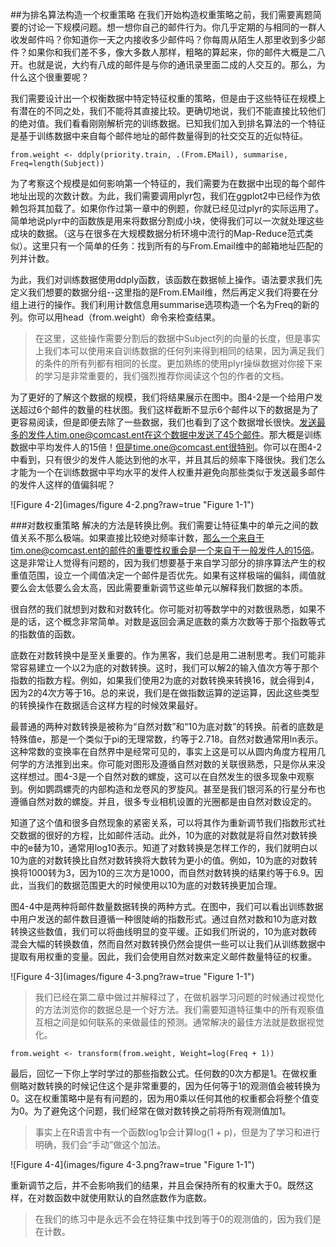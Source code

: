 ##为排名算法构造一个权重策略
在我们开始构造权重策略之前，我们需要离题简要的讨论一下规模问题。想一想你自己的邮件行为。你几乎定期的与相同的一群人收发邮件吗？你知道你一天之内接收多少邮件吗？你每周从陌生人那里收到多少邮件？如果你和我们差不多，像大多数人那样，粗略的算起来，你的邮件大概是二八开。也就是说，大约有八成的邮件是与你的通讯录里面二成的人交互的。那么，为什么这个很重要呢？  

我们需要设计出一个权衡数据中特定特征权重的策略，但是由于这些特征在规模上有潜在的不同之处，我们不能将其直接比较。更确切地说，我们不能直接比较他们的绝对值。我们看看刚刚解析完的训练数据。已知我们加入到排名算法的一个特征是基于训练数据中来自每个邮件地址的邮件数量得到的社交交互的近似特征。  

    from.weight <- ddply(priority.train, .(From.EMail), summarise, Freq=length(Subject))

为了考察这个规模是如何影响第一个特征的，我们需要为在数据中出现的每个邮件地址出现的次数计数。为此，我们需要调用plyr包，我们在ggplot2中已经作为依赖包将其加载了。如果你作过第一章中的例题，你就已经见过plyr的实际运用了。简单地说plyr中的函数族是用来将数据分割成小块，使得我们可以一次就处理这些成块的数据。（这与在很多在大规模数据分析环境中流行的Map-Reduce范式类似）。这里只有一个简单的任务：找到所有的与From.Email维中的邮箱地址匹配的列并计数。  

为此，我们对训练数据使用ddply函数，该函数在数据帧上操作。语法要求我们先定义我们想要的数据分组--这里指的是From.EMail维，然后再定义我们将要在分组上进行的操作。我们利用计数信息用summarise选项构造一个名为Freq的新的列。你可以用head（from.weight）命令来检查结果。  

 > 在这里，这些操作需要分割后的数据中Subject列的向量的长度，但是事实上我们本可以使用来自训练数据的任何列来得到相同的结果，因为满足我们的条件的所有列都有相同的长度。更加熟练的使用plyr操纵数据对你接下来的学习是非常重要的，我们强烈推荐你阅读这个包的作者的文档。

为了更好的了解这个数据的规模，我们将结果展示在图中。图4-2是一个给用户发送超过6个邮件的数量的柱状图。我们这样截断不显示6个邮件以下的数据是为了更容易阅读，但是即便去除了一些数据，我们也看到了这个数据增长很快。发送最多的发件人tim.one@comcast.ent在这个数据中发送了45个邮件。那大概是训练数据中平均发件人的15倍！但是time.one@comcast.ent很特别。你可以在图4-2中看到，只有很少的发件人能达到他的水平，并且其后的频率下降很快。我们怎么才能为一个在训练数据中平均水平的发件人权重并避免向那些类似于发送最多邮件的发件人这样的值偏斜呢？  

![Figure 4-2](images/figure 4-2.png?raw=true "Figure 1-1")

###对数权重策略
解决的方法是转换比例。我们需要让特征集中的单元之间的数值关系不那么极端。如果直接比较绝对频率计数，那么一个来自于tim.one@comcast.ent的邮件的重要性权重会是一个来自于一般发件人的15倍。这是非常让人觉得有问题的，因为我们想要基于来自学习部分的排序算法产生的权重值范围，设立一个阈值决定一个邮件是否优先。如果有这样极端的偏斜，阈值就要么会太低要么会太高，因此需要重新调节这些单元以解释我们数据的本质。  

很自然的我们就想到对数和对数转化。你可能对初等数学中的对数很熟悉，如果不是的话，这个概念非常简单。对数是返回会满足底数的乘方次数等于那个指数等式的指数值的函数。  

底数在对数转换中是至关重要的。作为黑客，我们总是用二进制思考。我们可能非常容易建立一个以2为底的对数转换。这时，我们可以解2的输入值次方等于那个指数的指数方程。例如，如果我们使用2为底的对数转换来转换16，就会得到4，因为2的4次方等于16。总的来说，我们是在做指数运算的逆运算，因此这些类型的转换操作在数据适合这样方程的时候效果最好。  

最普通的两种对数转换是被称为“自然对数”和“10为底对数”的转换。前者的底数是特殊值e，那是一个类似于pi的无理常数，约等于2.718。自然对数通常用ln表示。这种常数的变换率在自然界中是经常可见的，事实上这是可以从圆内角度方程用几何学的方法推到出来。你可能对图形及遵循自然对数的关联很熟悉，只是你从来没这样想过。图4-3是一个自然对数的螺旋，这可以在自然发生的很多现象中观察到。例如鹦鹉螺壳的内部构造和龙卷风的罗旋风。甚至是我们银河系的行星分布也遵循自然对数的螺旋。并且，很多专业相机设置的光圈都是由自然对数设定的。  

知道了这个值和很多自然现象的紧密关系，可以将其作为重新调节我们指数形式社交数据的很好的方程，比如邮件活动。此外，10为底的对数就是将自然对数转换中的e替为10，通常用log10表示。知道了对数转换是怎样工作的，我们就明白以10为底的对数转换比自然对数转换将大数转为更小的值。例如，10为底的对数转换将1000转为3，因为10的三次方是1000，而自然对数转换的结果约等于6.9。因此，当我们的数据范围更大的时候使用以10为底的对数转换更加合理。  

图4-4中是两种将邮件数量数据转换的两种方式。在图中，我们可以看出训练数据中用户发送的邮件数目遵循一种很陡峭的指数形式。通过自然对数和10为底对数转换这些数值，我们可以将曲线明显的变平缓。正如我们所说的，10为底对数砖混会大幅的转换数值，然而自然对数转换仍然会提供一些可以让我们从训练数据中提取有用权重的变量。因此，我们会使用自然对数来定义邮件数量特征的权重。  

![Figure 4-3](images/figure 4-3.png?raw=true "Figure 1-1")

> 我们已经在第二章中做过并解释过了，在做机器学习问题的时候通过视觉化的方法浏览你的数据总是一个好方法。我们需要知道特征集中的所有观察值互相之间是如何联系的来做最佳的预测。通常解决的最佳方法就是数据视觉化。  

    from.weight <- transform(from.weight, Weight=log(Freq + 1))

最后，回忆一下你上学时学过的那些指数公式。任何数的0次方都是1。在做权重侧略对数转换的时候记住这个是非常重要的，因为任何等于1的观测值会被转换为0。这在权重策略中是有有问题的，因为用0乘以任何其他的权重都会将整个值变为0。为了避免这个问题，我们经常在做对数转换之前将所有观测值加1。

> 事实上在R语言中有一个函数log1p会计算log(1 + p)，但是为了学习和进行明确，我们会“手动”做这个加法。  

![Figure 4-4](images/figure 4-3.png?raw=true "Figure 1-1")

重新调节之后，并不会影响我们的结果，并且会保持所有的权重大于0。既然这样，在对数函数中就使用默认的自然底数作为底数。  

> 在我们的练习中是永远不会在特征集中找到等于0的观测值的，因为我们是在计数。